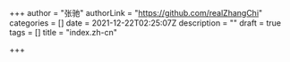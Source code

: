 +++
author = "张驰"
authorLink = "https://github.com/realZhangChi"
categories = []
date = 2021-12-22T02:25:07Z
description = ""
draft = true
tags = []
title = "index.zh-cn"

+++
